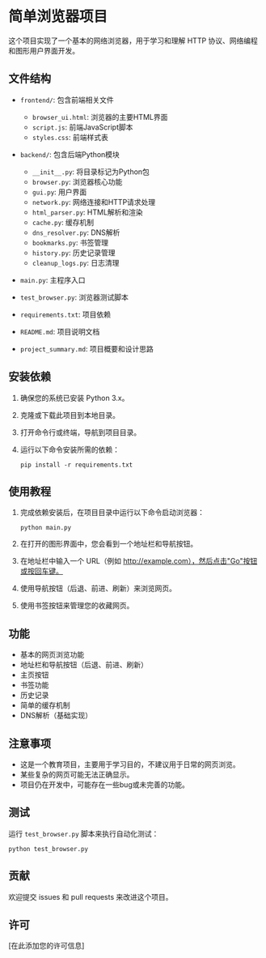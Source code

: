 # 简单浏览器项目

这个项目实现了一个基本的网络浏览器，用于学习和理解 HTTP 协议、网络编程和图形用户界面开发。

## 文件结构

- `frontend/`: 包含前端相关文件
  - `browser_ui.html`: 浏览器的主要HTML界面
  - `script.js`: 前端JavaScript脚本
  - `styles.css`: 前端样式表

- `backend/`: 包含后端Python模块
  - `__init__.py`: 将目录标记为Python包
  - `browser.py`: 浏览器核心功能
  - `gui.py`: 用户界面
  - `network.py`: 网络连接和HTTP请求处理
  - `html_parser.py`: HTML解析和渲染
  - `cache.py`: 缓存机制
  - `dns_resolver.py`: DNS解析
  - `bookmarks.py`: 书签管理
  - `history.py`: 历史记录管理
  - `cleanup_logs.py`: 日志清理

- `main.py`: 主程序入口
- `test_browser.py`: 浏览器测试脚本
- `requirements.txt`: 项目依赖
- `README.md`: 项目说明文档
- `project_summary.md`: 项目概要和设计思路

## 安装依赖

1. 确保您的系统已安装 Python 3.x。

2. 克隆或下载此项目到本地目录。

3. 打开命令行或终端，导航到项目目录。

4. 运行以下命令安装所需的依赖：
   ```
   pip install -r requirements.txt
   ```

## 使用教程

1. 完成依赖安装后，在项目目录中运行以下命令启动浏览器：
   ```
   python main.py
   ```

2. 在打开的图形界面中，您会看到一个地址栏和导航按钮。

3. 在地址栏中输入一个 URL（例如 http://example.com），然后点击"Go"按钮或按回车键。

4. 使用导航按钮（后退、前进、刷新）来浏览网页。

5. 使用书签按钮来管理您的收藏网页。

## 功能

- 基本的网页浏览功能
- 地址栏和导航按钮（后退、前进、刷新）
- 主页按钮
- 书签功能
- 历史记录
- 简单的缓存机制
- DNS解析（基础实现）

## 注意事项

- 这是一个教育项目，主要用于学习目的，不建议用于日常的网页浏览。
- 某些复杂的网页可能无法正确显示。
- 项目仍在开发中，可能存在一些bug或未完善的功能。

## 测试

运行 `test_browser.py` 脚本来执行自动化测试：

```
python test_browser.py
```

## 贡献

欢迎提交 issues 和 pull requests 来改进这个项目。

## 许可

[在此添加您的许可信息]
